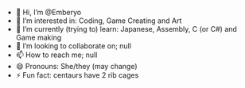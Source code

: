 - 👋 Hi, I’m @Emberyo
- 👀 I’m interested in: Coding, Game Creating and Art
- 🌱 I’m currently (trying to) learn: Japanese, Assembly, C (or C#) and Game making
- 💞️ I’m looking to collaborate on; null
- 📫 How to reach me; null
- 😄 Pronouns: She/they (may change)
- ⚡ Fun fact: centaurs have 2 rib cages

<!---
bentioyo/bentioyo is a ✨ special ✨ repository because its `README.md` (this file) appears on your GitHub profile.
You can click the Preview link to take a look at your changes.
--->
